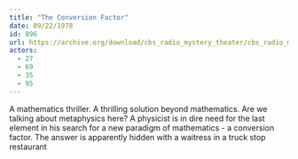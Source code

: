 ```yaml
---
title: "The Conversion Factor"
date: 09/22/1978
id: 896
url: https://archive.org/download/cbs_radio_mystery_theater/cbs_radio_mystery_theater-0851-0900.zip/cbs_radio_mystery_theater-0851-0900%2Fcbsrmt_0896_the_conversion_factor.mp3
actors:
  - 27
  - 69
  - 35
  - 95
---
```

A mathematics thriller. A thrilling solution beyond mathematics. Are we talking about metaphysics here? A physicist is in dire need for the last element in his search for a new paradigm of mathematics - a conversion factor. The answer is apparently hidden with a waitress in a truck stop restaurant